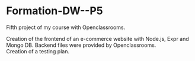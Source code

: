 # Formation-DW--P5

Fifth project of my course with Openclassrooms.

Creation of the frontend of an e-commerce website with Node.js, Expr and Mongo DB. Backend files were provided by Openclassrooms.<br>
Creation of a testing plan.</br>
